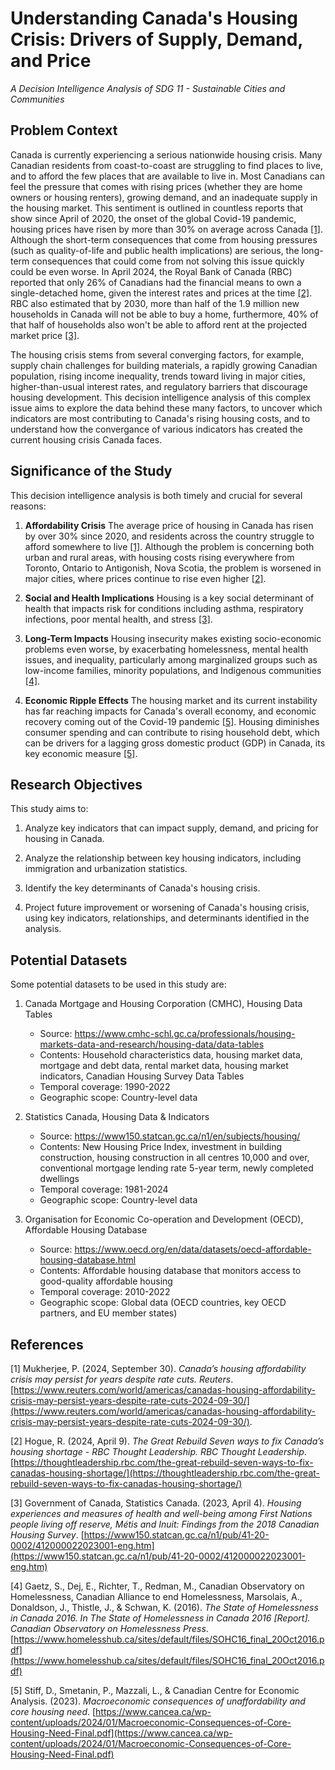 # Understanding Canada's Housing Crisis: Drivers of Supply, Demand, and Price
*A Decision Intelligence Analysis of SDG 11 - Sustainable Cities and Communities*


## Problem Context
Canada is currently experiencing a serious nationwide housing crisis. Many Canadian residents from coast-to-coast are struggling to find places to live, and to afford the few places that are available to live in. Most Canadians can feel the pressure that comes with rising prices (whether they are home owners or housing renters), growing demand, and an inadequate supply in the housing market. This sentiment is outlined in countless reports that show since April of 2020, the onset of the global Covid-19 pandemic, housing prices have risen by more than 30% on average across Canada [[1]](#1). Although the short-term consequences that come from housing pressures (such as quality-of-life and public health implications) are serious, the long-term consequences that could come from not solving this issue quickly could be even worse. In April 2024, the Royal Bank of Canada (RBC) reported that only 26% of Canadians had the financial means to own a single-detached home, given the interest rates and prices at the time [[2]](#2). RBC also estimated that by 2030, more than half of the 1.9 million new households in Canada will not be able to buy a home, furthermore, 40% of that half of households also won't be able to afford rent at the projected market price [[3]](#3).

The housing crisis stems from several converging factors, for example, supply chain challenges for building materials, a rapidly growing Canadian population, rising income inequality, trends toward living in major cities, higher-than-usual interest rates, and regulatory barriers that discourage housing development. This decision intelligence analysis of this complex issue aims to explore the data behind these many factors, to uncover which indicators are most contributing to Canada's rising housing costs, and to understand how the convergance of various indicators has created the current housing crisis Canada faces.


## Significance of the Study
This decision intelligence analysis is both timely and crucial for several reasons:

1. __Affordability Crisis__ The average price of housing in Canada has risen by over 30% since 2020, and residents across the country struggle to afford somewhere to live [[1]](#1). Although the problem is concerning both urban and rural areas, with housing costs rising everywhere from Toronto, Ontario to Antigonish, Nova Scotia, the problem is worsened in major cities, where prices continue to rise even higher [[2]](#2). 

2. __Social and Health Implications__ Housing is a key social determinant of health that impacts risk for conditions including asthma, respiratory infections, poor mental health, and stress [[3]](#3).

3. __Long-Term Impacts__ Housing insecurity makes existing socio-economic problems even worse, by exacerbating homelessness, mental health issues, and inequality, particularly among marginalized groups such as low-income families, minority populations, and Indigenous communities [[4]](#4).

4. __Economic Ripple Effects__ The housing market and its current instability has far reaching impacts for Canada's overall economy, and economic recovery coming out of the Covid-19 pandemic [[5]](5). Housing diminishes consumer spending and can contribute to rising household debt, which can be drivers for a lagging gross domestic product (GDP) in Canada, its key economic measure [[5]](#5).


## Research Objectives
This study aims to:

1. Analyze key indicators that can impact supply, demand, and pricing for housing in Canada.

2. Analyze the relationship between key housing indicators, including immigration and urbanization statistics.

3. Identify the key determinants of Canada's housing crisis.

4. Project future improvement or worsening of Canada's housing crisis, using key indicators, relationships, and determinants identified in the analysis.

## Potential Datasets
Some potential datasets to be used in this study are:

1. Canada Mortgage and Housing Corporation (CMHC), Housing Data Tables
   - Source: https://www.cmhc-schl.gc.ca/professionals/housing-markets-data-and-research/housing-data/data-tables
   - Contents: Household characteristics data, housing market data, mortgage and debt data, rental market data, housing market indicators, Canadian Housing Survey Data Tables
   - Temporal coverage: 1990-2022
   - Geographic scope: Country-level data

2. Statistics Canada, Housing Data & Indicators
   - Source: https://www150.statcan.gc.ca/n1/en/subjects/housing/
   - Contents: New Housing Price Index, investment in building construction, housing construction in all centres 10,000 and over, conventional mortgage lending rate 5-year term, newly completed dwellings
   - Temporal coverage: 1981-2024
   - Geographic scope: Country-level data

3. Organisation for Economic Co-operation and Development (OECD), Affordable Housing Database
   - Source: https://www.oecd.org/en/data/datasets/oecd-affordable-housing-database.html
   - Contents: Affordable housing database that monitors access to good-quality affordable housing
   - Temporal coverage: 2010-2022
   - Geographic scope: Global data (OECD countries, key OECD partners, and EU member states)


## References
<a id="1">[1]</a> Mukherjee, P. (2024, September 30). *Canada’s housing affordability crisis may persist for years despite rate cuts. Reuters*. [https://www.reuters.com/world/americas/canadas-housing-affordability-crisis-may-persist-years-despite-rate-cuts-2024-09-30/](https://www.reuters.com/world/americas/canadas-housing-affordability-crisis-may-persist-years-despite-rate-cuts-2024-09-30/).

<a id="2">[2]</a> Hogue, R. (2024, April 9). *The Great Rebuild Seven ways to fix Canada’s housing shortage - RBC Thought Leadership. RBC Thought Leadership*. [https://thoughtleadership.rbc.com/the-great-rebuild-seven-ways-to-fix-canadas-housing-shortage/](https://thoughtleadership.rbc.com/the-great-rebuild-seven-ways-to-fix-canadas-housing-shortage/)

<a id="3">[3]</a> Government of Canada, Statistics Canada. (2023, April 4). *Housing experiences and measures of health and well-being among First Nations people living off reserve, Métis and Inuit: Findings from the 2018 Canadian Housing Survey*. [https://www150.statcan.gc.ca/n1/pub/41-20-0002/412000022023001-eng.htm](https://www150.statcan.gc.ca/n1/pub/41-20-0002/412000022023001-eng.htm)

<a id="4">[4]</a> Gaetz, S., Dej, E., Richter, T., Redman, M., Canadian Observatory on Homelessness, Canadian Alliance to end Homelessness, Marsolais, A., Donaldson, J., Thistle, J., & Schwan, K. (2016). *The State of Homelessness in Canada 2016. In The State of Homelessness in Canada 2016 [Report]. Canadian Observatory on Homelessness Press*. [https://www.homelesshub.ca/sites/default/files/SOHC16_final_20Oct2016.pdf](https://www.homelesshub.ca/sites/default/files/SOHC16_final_20Oct2016.pdf)

<a id="5">[5]</a> Stiff, D., Smetanin, P., Mazzali, L., & Canadian Centre for Economic Analysis. (2023). *Macroeconomic consequences of unaffordability and core housing need*. [https://www.cancea.ca/wp-content/uploads/2024/01/Macroeconomic-Consequences-of-Core-Housing-Need-Final.pdf](https://www.cancea.ca/wp-content/uploads/2024/01/Macroeconomic-Consequences-of-Core-Housing-Need-Final.pdf)